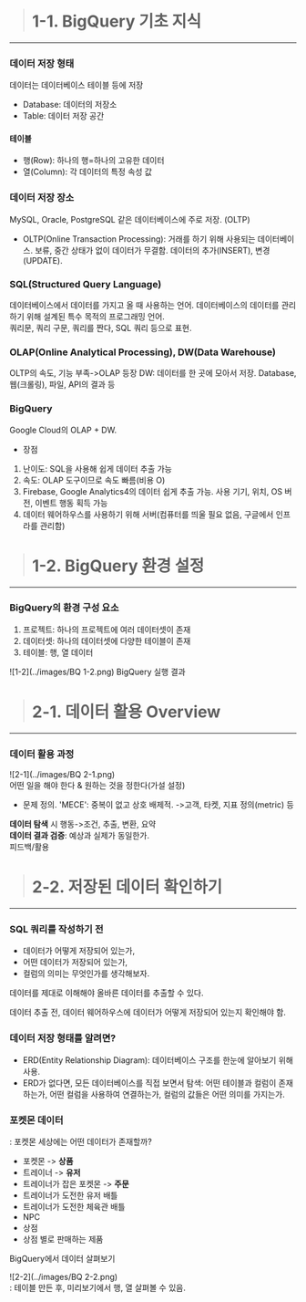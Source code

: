 > # 1-1. BigQuery 기초 지식
---
### 데이터 저장 형태  
데이터는 데이터베이스 테이블 등에 저장
- Database: 데이터의 저장소
- Table: 데이터 저장 공간
#### 테이블
- 행(Row): 하나의 행=하나의 고유한 데이터
- 열(Column): 각 데이터의 특정 속성 값
### 데이터 저장 장소   
MySQL, Oracle, PostgreSQL 같은 데이터베이스에 주로 저장. (OLTP)
- OLTP(Online Transaction Processing): 거래를 하기 위해 사용되는 데이터베이스. 보류, 중간 상태가 없이 데이터가 무결함. 데이터의 추가(INSERT), 변경(UPDATE).
### SQL(Structured Query Language)  
데이터베이스에서 데이터를 가지고 올 때 사용하는 언어. 데이터베이스의 데이터를 관리하기 위해 설계된 특수 목적의 프로그래밍 언어.  
쿼리문, 쿼리 구문, 쿼리를 짠다, SQL 쿼리 등으로 표현.
### OLAP(Online Analytical Processing), DW(Data Warehouse)
OLTP의 속도, 기능 부족->OLAP 등장
DW: 데이터를 한 곳에 모아서 저장. Database, 웹(크롤링), 파일, API의 결과 등
### BigQuery  
Google Cloud의 OLAP + DW.  
- 장점
1. 난이도: SQL을 사용해 쉽게 데이터 추출 가능
2. 속도: OLAP 도구이므로 속도 빠름(비용 O)
3. Firebase, Google Analytics4의 데이터 쉽게 추출 가능. 사용 기기, 위치, OS 버전, 이벤트 행동 획득 가능
4. 데이터 웨어하우스를 사용하기 위해 서버(컴퓨터를 띄울 필요 없음, 구글에서 인프라를 관리함)



> # 1-2. BigQuery 환경 설정
---
### BigQuery의 환경 구성 요소
1) 프로젝트: 하나의 프로젝트에 여러 데이터셋이 존재
2) 데이터셋: 하나의 데이터셋에 다양한 테이블이 존재
3) 테이블: 행, 열 데이터

![1-2](../images/BQ 1-2.png)
BigQuery 실행 결과



> # 2-1. 데이터 활용 Overview
---
### 데이터 활용 과정

![2-1](../images/BQ 2-1.png)  
어떤 일을 해야 한다 & 원하는 것을 정한다(가설 설정)  
- 문제 정의. 'MECE': 중복이 없고 상호 배제적. ->고객, 타켓, 지표 정의(metric) 등

**데이터 탐색** 시 행동->조건, 추출, 변환, 요약  
**데이터 결과 검증**: 예상과 실제가 동일한가.  
피드백/활용



> # 2-2. 저장된 데이터 확인하기
---
### SQL 쿼리를 작성하기 전
- 데이터가 어떻게 저장되어 있는가,
- 어떤 데이터가 저장되어 있는가,
- 컬럼의 의미는 무엇인가를 생각해보자.  

데이터를 제대로 이해해야 올바른 데이터를 추출할 수 있다.

데이터 추출 전, 데이터 웨어하우스에 데이터가 어떻게 저장되어 있는지 확인해야 함.

### 데이터 저장 형태를 알려면?
- ERD(Entity Relationship Diagram): 데이터베이스 구조를 한눈에 알아보기 위해 사용.
- ERD가 없다면, 모든 데이터베이스를 직접 보면서 탐색: 어떤 테이블과 컬럼이 존재하는가, 어떤 컬럼을 사용하여 연결하는가, 컬럼의 값들은 어떤 의미를 가지는가.

### 포켓몬 데이터
: 포켓몬 세상에는 어떤 데이터가 존재할까?
- 포켓몬 -> **상품**
- 트레이너 -> **유저**
- 트레이너가 잡은 포켓몬 -> **주문**
- 트레이너가 도전한 유저 배틀
- 트레이너가 도전한 체육관 배틀
- NPC
- 상점
- 상점 별로 판매하는 제품

BigQuery에서 데이터 살펴보기

![2-2](../images/BQ 2-2.png)  
: 테이블 만든 후, 미리보기에서 행, 열 살펴볼 수 있음.
